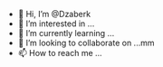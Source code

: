 - 👋 Hi, I’m @Dzaberk
- 👀 I’m interested in ...
- 🌱 I’m currently learning ...
- 💞️ I’m looking to collaborate on ...mm
- 📫 How to reach me ...

<!---
Dzaberk/Dzaberk is a ✨ special ✨ repository because its `README.md` (this file) appears on your GitHub profile.
You can click the Preview link to take a look at your changes.
--->

